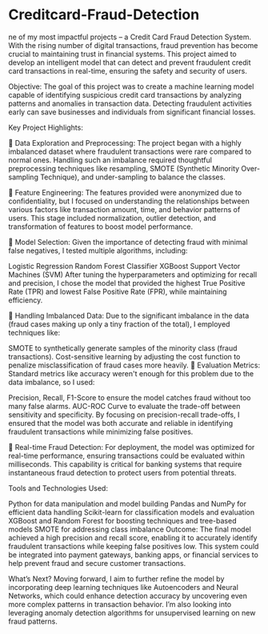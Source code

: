 # Creditcard-Fraud-Detection
ne of my most impactful projects – a Credit Card Fraud Detection System. With the rising number of digital transactions, fraud prevention has become crucial to maintaining trust in financial systems. This project aimed to develop an intelligent model that can detect and prevent fraudulent credit card transactions in real-time, ensuring the safety and security of users.

Objective: The goal of this project was to create a machine learning model capable of identifying suspicious credit card transactions by analyzing patterns and anomalies in transaction data. Detecting fraudulent activities early can save businesses and individuals from significant financial losses.

Key Project Highlights:

🔹 Data Exploration and Preprocessing: The project began with a highly imbalanced dataset where fraudulent transactions were rare compared to normal ones. Handling such an imbalance required thoughtful preprocessing techniques like resampling, SMOTE (Synthetic Minority Over-sampling Technique), and under-sampling to balance the classes.

🔹 Feature Engineering: The features provided were anonymized due to confidentiality, but I focused on understanding the relationships between various factors like transaction amount, time, and behavior patterns of users. This stage included normalization, outlier detection, and transformation of features to boost model performance.

🔹 Model Selection: Given the importance of detecting fraud with minimal false negatives, I tested multiple algorithms, including:

Logistic Regression
Random Forest Classifier
XGBoost
Support Vector Machines (SVM)
After tuning the hyperparameters and optimizing for recall and precision, I chose the model that provided the highest True Positive Rate (TPR) and lowest False Positive Rate (FPR), while maintaining efficiency.

🔹 Handling Imbalanced Data: Due to the significant imbalance in the data (fraud cases making up only a tiny fraction of the total), I employed techniques like:

SMOTE to synthetically generate samples of the minority class (fraud transactions).
Cost-sensitive learning by adjusting the cost function to penalize misclassification of fraud cases more heavily.
🔹 Evaluation Metrics: Standard metrics like accuracy weren't enough for this problem due to the data imbalance, so I used:

Precision, Recall, F1-Score to ensure the model catches fraud without too many false alarms.
AUC-ROC Curve to evaluate the trade-off between sensitivity and specificity.
By focusing on precision-recall trade-offs, I ensured that the model was both accurate and reliable in identifying fraudulent transactions while minimizing false positives.

🔹 Real-time Fraud Detection: For deployment, the model was optimized for real-time performance, ensuring transactions could be evaluated within milliseconds. This capability is critical for banking systems that require instantaneous fraud detection to protect users from potential threats.

Tools and Technologies Used:

Python for data manipulation and model building
Pandas and NumPy for efficient data handling
Scikit-learn for classification models and evaluation
XGBoost and Random Forest for boosting techniques and tree-based models
SMOTE for addressing class imbalance
Outcome: The final model achieved a high precision and recall score, enabling it to accurately identify fraudulent transactions while keeping false positives low. This system could be integrated into payment gateways, banking apps, or financial services to help prevent fraud and secure customer transactions.

What’s Next? Moving forward, I aim to further refine the model by incorporating deep learning techniques like Autoencoders and Neural Networks, which could enhance detection accuracy by uncovering even more complex patterns in transaction behavior. I’m also looking into leveraging anomaly detection algorithms for unsupervised learning on new fraud patterns.
